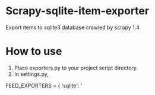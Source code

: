 Scrapy-sqlite-item-exporter
===========================

Export items to sqlite3 database crawled by scrapy 1.4

How to use
===========================

1. Place exporters.py to your project script directory.
2. In settings.py,

FEED_EXPORTERS = {
    'sqlite': '<script directory>.exporters.SqliteItemExporter',
}

3. In terminal,

$ scrapy crawl <spider name> -o sqlite.db -t sqlite